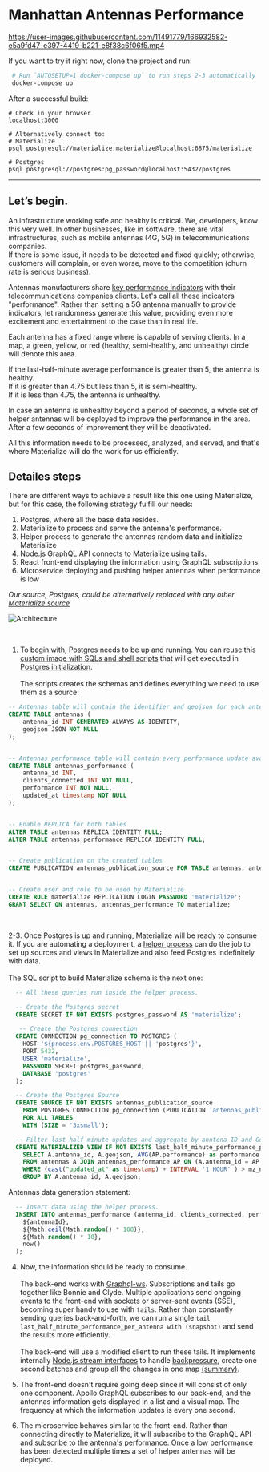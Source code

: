 # Manhattan Antennas Performance

https://user-images.githubusercontent.com/11491779/166932582-e5a9fd47-e397-4419-b221-e8f38c6f06f5.mp4

If you want to try it right now, clone the project and run:

```bash
 # Run `AUTOSETUP=1 docker-compose up` to run steps 2-3 automatically
 docker-compose up
```

After a successful build:

```
# Check in your browser
localhost:3000

# Alternatively connect to:
# Materialize
psql postgresql://materialize:materialize@localhost:6875/materialize

# Postgres
psql postgresql://postgres:pg_password@localhost:5432/postgres
```

---

## Let’s begin.

An infrastructure working safe and healthy is critical. We, developers, know this very well. In other businesses, like in software, there are vital infrastructures, such as mobile antennas (4G, 5G) in telecommunications companies. <br/>
If there is some issue, it needs to be detected and fixed quickly; otherwise, customers will complain, or even worse, move to the competition (churn rate is serious business).

Antennas manufacturers share [key performance indicators](https://www.ericsson.com/en/reports-and-papers/white-papers/performance-verification-for-5g-nr-deployments) with their telecommunications companies clients. Let's call all these indicators "performance". Rather than setting a 5G antenna manually to provide indicators, let randomness generate this value, providing even more excitement and entertainment to the case than in real life.

Each antenna has a fixed range where is capable of serving clients. In a map, a green, yellow, or red (healthy, semi-healthy, and unhealthy) circle will denote this area.

If the last-half-minute average performance is greater than 5, the antenna is healthy. <br/>
If it is greater than 4.75 but less than 5, it is semi-healthy. <br/>
If it is less than 4.75, the antenna is unhealthy. <br/>

In case an antenna is unhealthy beyond a period of seconds, a whole set of helper antennas will be deployed to improve the performance in the area. After a few seconds of improvement they will be deactivated.

All this information needs to be processed, analyzed, and served, and that's where Materialize will do the work for us efficiently.

## Detailes steps

There are different ways to achieve a result like this one using Materialize, but for this case, the following strategy fulfill our needs:

1.  Postgres, where all the base data resides.
2.  Materialize to process and serve the antenna's performance.
3.  Helper process to generate the antennas random data and initialize Materialize
4.  Node.js GraphQL API connects to Materialize using [tails](https://materialize.com/docs/sql/tail/#conceptual-framework).
5.  React front-end displaying the information using GraphQL subscriptions.
6.  Microservice deploying and pushing helper antennas when performance is low

_Our source, Postgres, could be alternatively replaced with any other [Materialize source](https://materialize.com/docs/sql/create-source/#conceptual-framework)_

![Architecture](https://user-images.githubusercontent.com/11491779/155920578-7984244a-6382-4628-a87b-00e1f6ad1acd.png)

<br/>

1. To begin with, Postgres needs to be up and running. You can reuse this [custom image with SQLs and shell scripts](https://github.com/MaterializeInc/developer-experience/tree/main/mz-playground/postgres-graphql/postgres) that will get executed in [Postgres initialization](https://github.com/docker-library/docs/blob/master/postgres/README.md#initialization-scripts). <br/><br/> The scripts creates the schemas and defines everything we need to use them as a source:

```sql
-- Antennas table will contain the identifier and geojson for each antenna.
CREATE TABLE antennas (
    antenna_id INT GENERATED ALWAYS AS IDENTITY,
    geojson JSON NOT NULL
);


-- Antennas performance table will contain every performance update available
CREATE TABLE antennas_performance (
    antenna_id INT,
    clients_connected INT NOT NULL,
    performance INT NOT NULL,
    updated_at timestamp NOT NULL
);


-- Enable REPLICA for both tables
ALTER TABLE antennas REPLICA IDENTITY FULL;
ALTER TABLE antennas_performance REPLICA IDENTITY FULL;


-- Create publication on the created tables
CREATE PUBLICATION antennas_publication_source FOR TABLE antennas, antennas_performance;


-- Create user and role to be used by Materialize
CREATE ROLE materialize REPLICATION LOGIN PASSWORD 'materialize';
GRANT SELECT ON antennas, antennas_performance TO materialize;
```

<br/>

2-3. Once Postgres is up and running, Materialize will be ready to consume it. If you are automating a deployment, a [helper process](https://github.com/MaterializeInc/developer-experience/blob/main/mz-playground/postgres-graphql/helper/src/app.ts) can do the job to set up sources and views in Materialize and also feed Postgres indefinitely with data.<br/><br/> The SQL script to build Materialize schema is the next one:

```sql
  -- All these queries run inside the helper process.

  -- Create the Postgres secret
  CREATE SECRET IF NOT EXISTS postgres_password AS 'materialize';

   -- Create the Postgres connection
  CREATE CONNECTION pg_connection TO POSTGRES (
    HOST '${process.env.POSTGRES_HOST || 'postgres'}',
    PORT 5432,
    USER 'materialize',
    PASSWORD SECRET postgres_password,
    DATABASE 'postgres'
  );

  -- Create the Postgres Source
  CREATE SOURCE IF NOT EXISTS antennas_publication_source
    FROM POSTGRES CONNECTION pg_connection (PUBLICATION 'antennas_publication_source')
    FOR ALL TABLES
    WITH (SIZE = '3xsmall');

  -- Filter last half minute updates and aggregate by anntena ID and GeoJSON to obtain the average performance in the last half minute.
  CREATE MATERIALIZED VIEW IF NOT EXISTS last_half_minute_performance_per_antenna AS
    SELECT A.antenna_id, A.geojson, AVG(AP.performance) as performance
    FROM antennas A JOIN antennas_performance AP ON (A.antenna_id = AP.antenna_id)
    WHERE (cast("updated_at" as timestamp) + INTERVAL '1 HOUR' ) > mz_now()
    GROUP BY A.antenna_id, A.geojson;
```

Antennas data generation statement:

```sql
  -- Insert data using the helper process.
  INSERT INTO antennas_performance (antenna_id, clients_connected, performance, updated_at) VALUES (
    ${antennaId},
    ${Math.ceil(Math.random() * 100)},
    ${Math.random() * 10},
    now()
  );
```

4. Now, the information should be ready to consume. <br/><br/>
   The back-end works with [Graphql-ws](https://github.com/enisdenjo/graphql-ws). Subscriptions and tails go together like Bonnie and Clyde. Multiple applications send ongoing events to the front-end with sockets or server-sent events (SSE), becoming super handy to use with `tails`. Rather than constantly sending queries back-and-forth, we can run a single `tail last_half_minute_performance_per_antenna with (snapshot)` and send the results more efficiently. <br/><br/>
   The back-end will use a modified client to run these tails. It implements internally [Node.js stream interfaces](https://nodejs.org/api/stream.html) to handle [backpressure](https://github.com/MaterializeInc/developer-experience/blob/main/mz-playground/postgres-graphql/backend/src/MaterializeClient/TailStream/index.ts), create one second batches and group all the changes in one map [(summary)](https://github.com/MaterializeInc/developer-experience/blob/main/mz-playground/postgres-graphql/backend/src/MaterializeClient/TransformStream/index.ts).

5. The front-end doesn't require going deep since it will consist of only one component. Apollo GraphQL subscribes to our back-end, and the antennas information gets displayed in a list and a visual map. The frequency at which the information updates is every one second.

6. The microservice behaves similar to the front-end. Rather than connecting directly to Materialize, it will subscribe to the GraphQL API and subscribe to the antenna's performance. Once a low performance has been detected multiple times a set of helper antennas will be deployed.
